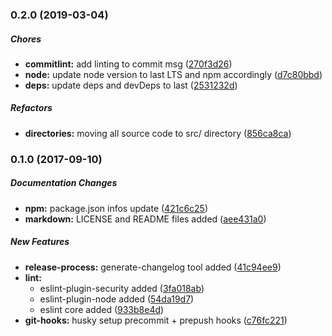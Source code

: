 ### 0.2.0 (2019-03-04)

##### Chores

* **commitlint:**  add linting to commit msg ([270f3d26](https://github.com/MarcLoupias/express-rest-api-starter/commit/270f3d26d8329d586beb5fae8431441701c2f865))
* **node:**  update node version to last LTS and npm accordingly ([d7c80bbd](https://github.com/MarcLoupias/express-rest-api-starter/commit/d7c80bbdf2d564d93760a1ac23634ec6479d67e3))
* **deps:**  update deps and devDeps to last ([2531232d](https://github.com/MarcLoupias/express-rest-api-starter/commit/2531232d51747c9083dc260fa7feb9acac82d0df))

##### Refactors

* **directories:**  moving all source code to src/ directory ([856ca8ca](https://github.com/MarcLoupias/express-rest-api-starter/commit/856ca8ca6bd974dcb548537e005e0c1f60755bd3))

### 0.1.0 (2017-09-10)

##### Documentation Changes

* **npm:** package.json infos update ([421c6c25](https://github.com/MarcLoupias/express-rest-api-starter/commit/421c6c25ce609c29f9c82d200da0b84d7a6ed529))
* **markdown:** LICENSE and README files added ([aee431a0](https://github.com/MarcLoupias/express-rest-api-starter/commit/aee431a0e102af43430f9783ab57ea1f34988188))

##### New Features

* **release-process:** generate-changelog tool added ([41c94ee9](https://github.com/MarcLoupias/express-rest-api-starter/commit/41c94ee9c34a55d7bb5311d1bb06d23b7da19df9))
* **lint:**
  * eslint-plugin-security added ([3fa018ab](https://github.com/MarcLoupias/express-rest-api-starter/commit/3fa018abd7f41856d9bc9f54fd1059af533bcecc))
  * eslint-plugin-node added ([54da19d7](https://github.com/MarcLoupias/express-rest-api-starter/commit/54da19d75a8644e6ebae6daeeb989ae28e2e7716))
  * eslint core added ([933b8e4d](https://github.com/MarcLoupias/express-rest-api-starter/commit/933b8e4dbffac6e6dd9bceaa1e4211899a8f24c5))
* **git-hooks:** husky setup precommit + prepush hooks ([c76fc221](https://github.com/MarcLoupias/express-rest-api-starter/commit/c76fc221714dc4432f89e0db3c16aa39f40cb186))

